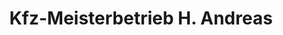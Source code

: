 ---
title: "Kfz-Meisterbetrieb H. Andreas"
url: /goettingen/kfz-meisterbetrieb-h-andreas/
shop: Autowerkstatt
---
